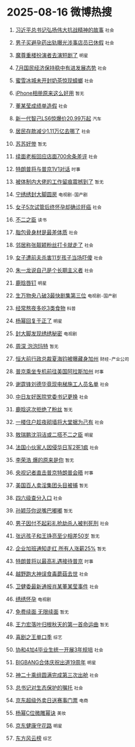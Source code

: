# 2025-08-16 微博热搜 
1. [习近平总书记弘扬伟大抗战精神的故事](https://m.weibo.cn/search?containerid=100103type%3D1%26t%3D10%26q%3D%23%E4%B9%A0%E8%BF%91%E5%B9%B3%E6%80%BB%E4%B9%A6%E8%AE%B0%E5%BC%98%E6%89%AC%E4%BC%9F%E5%A4%A7%E6%8A%97%E6%88%98%E7%B2%BE%E7%A5%9E%E7%9A%84%E6%95%85%E4%BA%8B%23&stream_entry_id=51&isnewpage=1&extparam=seat%3D1%26pos%3D0%26filter_type%3Drealtimehot%26stream_entry_id%3D51%26c_type%3D51%26cate%3D10103%26q%3D%2523%25E4%25B9%25A0%25E8%25BF%2591%25E5%25B9%25B3%25E6%2580%25BB%25E4%25B9%25A6%25E8%25AE%25B0%25E5%25BC%2598%25E6%2589%25AC%25E4%25BC%259F%25E5%25A4%25A7%25E6%258A%2597%25E6%2588%2598%25E7%25B2%25BE%25E7%25A5%259E%25E7%259A%2584%25E6%2595%2585%25E4%25BA%258B%2523%26dgr%3D0%26display_time%3D1755274828%26pre_seqid%3D1755274828471052522915) `社会` 

2. [男子买避孕药出轨曝光涉事店员已休假](https://m.weibo.cn/search?containerid=100103type%3D1%26t%3D10%26q%3D%23%E7%94%B7%E5%AD%90%E4%B9%B0%E9%81%BF%E5%AD%95%E8%8D%AF%E5%87%BA%E8%BD%A8%E6%9B%9D%E5%85%89%E6%B6%89%E4%BA%8B%E5%BA%97%E5%91%98%E5%B7%B2%E4%BC%91%E5%81%87%23&stream_entry_id=31&isnewpage=1&extparam=seat%3D1%26lcate%3D5001%26filter_type%3Drealtimehot%26band_rank%3D1%26cate%3D5001%26c_type%3D31%26flag%3D1%26stream_entry_id%3D31%26realpos%3D1%26pos%3D0%26q%3D%2523%25E7%2594%25B7%25E5%25AD%2590%25E4%25B9%25B0%25E9%2581%25BF%25E5%25AD%2595%25E8%258D%25AF%25E5%2587%25BA%25E8%25BD%25A8%25E6%259B%259D%25E5%2585%2589%25E6%25B6%2589%25E4%25BA%258B%25E5%25BA%2597%25E5%2591%2598%25E5%25B7%25B2%25E4%25BC%2591%25E5%2581%2587%2523%26dgr%3D0%26display_time%3D1755274828%26pre_seqid%3D1755274828471052522915) `社会` 

3. [魔尊重楼扮演者去演短剧了](https://m.weibo.cn/search?containerid=100103type%3D1%26t%3D10%26q%3D%23%E9%AD%94%E5%B0%8A%E9%87%8D%E6%A5%BC%E6%89%AE%E6%BC%94%E8%80%85%E5%8E%BB%E6%BC%94%E7%9F%AD%E5%89%A7%E4%BA%86%23&stream_entry_id=31&isnewpage=1&extparam=seat%3D1%26lcate%3D5001%26filter_type%3Drealtimehot%26band_rank%3D2%26cate%3D5001%26c_type%3D31%26flag%3D2%26stream_entry_id%3D31%26realpos%3D2%26pos%3D1%26q%3D%2523%25E9%25AD%2594%25E5%25B0%258A%25E9%2587%258D%25E6%25A5%25BC%25E6%2589%25AE%25E6%25BC%2594%25E8%2580%2585%25E5%258E%25BB%25E6%25BC%2594%25E7%259F%25AD%25E5%2589%25A7%25E4%25BA%2586%2523%26dgr%3D0%26display_time%3D1755274828%26pre_seqid%3D1755274828471052522915) `明星` 

4. [7月国民经济保持稳中有进发展态势](https://m.weibo.cn/search?containerid=100103type%3D1%26t%3D10%26q%3D%237%E6%9C%88%E5%9B%BD%E6%B0%91%E7%BB%8F%E6%B5%8E%E4%BF%9D%E6%8C%81%E7%A8%B3%E4%B8%AD%E6%9C%89%E8%BF%9B%E5%8F%91%E5%B1%95%E6%80%81%E5%8A%BF%23&stream_entry_id=31&isnewpage=1&extparam=seat%3D1%26lcate%3D5001%26filter_type%3Drealtimehot%26band_rank%3D3%26cate%3D5001%26c_type%3D31%26flag%3D0%26stream_entry_id%3D31%26realpos%3D3%26pos%3D2%26q%3D%25237%25E6%259C%2588%25E5%259B%25BD%25E6%25B0%2591%25E7%25BB%258F%25E6%25B5%258E%25E4%25BF%259D%25E6%258C%2581%25E7%25A8%25B3%25E4%25B8%25AD%25E6%259C%2589%25E8%25BF%259B%25E5%258F%2591%25E5%25B1%2595%25E6%2580%2581%25E5%258A%25BF%2523%26dgr%3D0%26display_time%3D1755274828%26pre_seqid%3D1755274828471052522915) `社会` 

5. [蜜雪冰城未开封奶茶惊现蟑螂](https://m.weibo.cn/search?containerid=100103type%3D1%26t%3D10%26q%3D%23%E8%9C%9C%E9%9B%AA%E5%86%B0%E5%9F%8E%E6%9C%AA%E5%BC%80%E5%B0%81%E5%A5%B6%E8%8C%B6%E6%83%8A%E7%8E%B0%E8%9F%91%E8%9E%82%23&stream_entry_id=31&isnewpage=1&extparam=seat%3D1%26lcate%3D5001%26filter_type%3Drealtimehot%26band_rank%3D4%26cate%3D5001%26c_type%3D31%26flag%3D1%26stream_entry_id%3D31%26realpos%3D4%26pos%3D3%26q%3D%2523%25E8%259C%259C%25E9%259B%25AA%25E5%2586%25B0%25E5%259F%258E%25E6%259C%25AA%25E5%25BC%2580%25E5%25B0%2581%25E5%25A5%25B6%25E8%258C%25B6%25E6%2583%258A%25E7%258E%25B0%25E8%259F%2591%25E8%259E%2582%2523%26dgr%3D0%26display_time%3D1755274828%26pre_seqid%3D1755274828471052522915) `社会` 

6. [iPhone相册原来这么好用](https://m.weibo.cn/search?containerid=100103type%3D1%26t%3D10%26q%3DiPhone%E7%9B%B8%E5%86%8C%E5%8E%9F%E6%9D%A5%E8%BF%99%E4%B9%88%E5%A5%BD%E7%94%A8&stream_entry_id=31&isnewpage=1&extparam=seat%3D1%26lcate%3D5001%26filter_type%3Drealtimehot%26band_rank%3D5%26cate%3D5001%26c_type%3D31%26flag%3D16%26stream_entry_id%3D31%26realpos%3D5%26pos%3D4%26q%3DiPhone%25E7%259B%25B8%25E5%2586%258C%25E5%258E%259F%25E6%259D%25A5%25E8%25BF%2599%25E4%25B9%2588%25E5%25A5%25BD%25E7%2594%25A8%26dgr%3D0%26display_time%3D1755274828%26pre_seqid%3D1755274828471052522915) `暂无` 

7. [董某莹成绩单造假](https://m.weibo.cn/search?containerid=100103type%3D1%26t%3D10%26q%3D%23%E8%91%A3%E6%9F%90%E8%8E%B9%E6%88%90%E7%BB%A9%E5%8D%95%E9%80%A0%E5%81%87%23&stream_entry_id=31&isnewpage=1&extparam=seat%3D1%26lcate%3D5001%26filter_type%3Drealtimehot%26band_rank%3D6%26cate%3D5001%26c_type%3D31%26flag%3D16%26stream_entry_id%3D31%26realpos%3D6%26pos%3D5%26q%3D%2523%25E8%2591%25A3%25E6%259F%2590%25E8%258E%25B9%25E6%2588%2590%25E7%25BB%25A9%25E5%258D%2595%25E9%2580%25A0%25E5%2581%2587%2523%26dgr%3D0%26display_time%3D1755274828%26pre_seqid%3D1755274828471052522915) `社会` 

8. [新一代智己LS6惊爆价20.99万起](https://m.weibo.cn/search?containerid=100103type%3D1%26t%3D296%26q%3D%23%E6%B2%B7%E9%92%B8%E9%85%AF%E6%B1%B2%23&hide_search_bar=1&replace_title=+) `汽车` 

9. [居民存款减少1.11万亿去哪了](https://m.weibo.cn/search?containerid=100103type%3D1%26t%3D10%26q%3D%23%E5%B1%85%E6%B0%91%E5%AD%98%E6%AC%BE%E5%87%8F%E5%B0%911.11%E4%B8%87%E4%BA%BF%E5%8E%BB%E5%93%AA%E4%BA%86%23&stream_entry_id=31&isnewpage=1&extparam=seat%3D1%26lcate%3D5001%26filter_type%3Drealtimehot%26band_rank%3D7%26cate%3D5001%26c_type%3D31%26flag%3D1%26stream_entry_id%3D31%26realpos%3D7%26pos%3D7%26q%3D%2523%25E5%25B1%2585%25E6%25B0%2591%25E5%25AD%2598%25E6%25AC%25BE%25E5%2587%258F%25E5%25B0%25911.11%25E4%25B8%2587%25E4%25BA%25BF%25E5%258E%25BB%25E5%2593%25AA%25E4%25BA%2586%2523%26dgr%3D0%26display_time%3D1755274828%26pre_seqid%3D1755274828471052522915) `社会` 

10. [苏苏好惨](https://m.weibo.cn/search?containerid=100103type%3D1%26t%3D10%26q%3D%E8%8B%8F%E8%8B%8F%E5%A5%BD%E6%83%A8&stream_entry_id=31&isnewpage=1&extparam=seat%3D1%26lcate%3D5001%26filter_type%3Drealtimehot%26band_rank%3D8%26cate%3D5001%26c_type%3D31%26flag%3D2%26stream_entry_id%3D31%26realpos%3D8%26pos%3D8%26q%3D%25E8%258B%258F%25E8%258B%258F%25E5%25A5%25BD%25E6%2583%25A8%26dgr%3D0%26display_time%3D1755274828%26pre_seqid%3D1755274828471052522915) `暂无` 

11. [续面老板回应店面700余条差评](https://m.weibo.cn/search?containerid=100103type%3D1%26t%3D10%26q%3D%23%E7%BB%AD%E9%9D%A2%E8%80%81%E6%9D%BF%E5%9B%9E%E5%BA%94%E5%BA%97%E9%9D%A2700%E4%BD%99%E6%9D%A1%E5%B7%AE%E8%AF%84%23&stream_entry_id=31&isnewpage=1&extparam=seat%3D1%26lcate%3D5001%26filter_type%3Drealtimehot%26band_rank%3D9%26cate%3D5001%26c_type%3D31%26flag%3D0%26stream_entry_id%3D31%26realpos%3D9%26pos%3D9%26q%3D%2523%25E7%25BB%25AD%25E9%259D%25A2%25E8%2580%2581%25E6%259D%25BF%25E5%259B%259E%25E5%25BA%2594%25E5%25BA%2597%25E9%259D%25A2700%25E4%25BD%2599%25E6%259D%25A1%25E5%25B7%25AE%25E8%25AF%2584%2523%26dgr%3D0%26display_time%3D1755274828%26pre_seqid%3D1755274828471052522915) `社会` 

12. [特朗普将与普京1V1对话](https://m.weibo.cn/search?containerid=100103type%3D1%26t%3D10%26q%3D%23%E7%89%B9%E6%9C%97%E6%99%AE%E5%B0%86%E4%B8%8E%E6%99%AE%E4%BA%AC1V1%E5%AF%B9%E8%AF%9D%23&stream_entry_id=31&isnewpage=1&extparam=seat%3D1%26lcate%3D5001%26filter_type%3Drealtimehot%26band_rank%3D10%26cate%3D5001%26c_type%3D31%26flag%3D1%26stream_entry_id%3D31%26realpos%3D10%26pos%3D10%26q%3D%2523%25E7%2589%25B9%25E6%259C%2597%25E6%2599%25AE%25E5%25B0%2586%25E4%25B8%258E%25E6%2599%25AE%25E4%25BA%25AC1V1%25E5%25AF%25B9%25E8%25AF%259D%2523%26dgr%3D0%26display_time%3D1755274828%26pre_seqid%3D1755274828471052522915) `时事` 

13. [被体制内大佬的工作留痕震撼到了](https://m.weibo.cn/search?containerid=100103type%3D1%26t%3D10%26q%3D%E8%A2%AB%E4%BD%93%E5%88%B6%E5%86%85%E5%A4%A7%E4%BD%AC%E7%9A%84%E5%B7%A5%E4%BD%9C%E7%95%99%E7%97%95%E9%9C%87%E6%92%BC%E5%88%B0%E4%BA%86&stream_entry_id=31&isnewpage=1&extparam=seat%3D1%26lcate%3D5001%26filter_type%3Drealtimehot%26band_rank%3D11%26cate%3D5001%26c_type%3D31%26flag%3D1%26stream_entry_id%3D31%26realpos%3D11%26pos%3D11%26q%3D%25E8%25A2%25AB%25E4%25BD%2593%25E5%2588%25B6%25E5%2586%2585%25E5%25A4%25A7%25E4%25BD%25AC%25E7%259A%2584%25E5%25B7%25A5%25E4%25BD%259C%25E7%2595%2599%25E7%2597%2595%25E9%259C%2587%25E6%2592%25BC%25E5%2588%25B0%25E4%25BA%2586%26dgr%3D0%26display_time%3D1755274828%26pre_seqid%3D1755274828471052522915) `暂无` 

14. [宁绣绣封大脚圆房](https://m.weibo.cn/search?containerid=100103type%3D1%26t%3D10%26q%3D%23%E5%AE%81%E7%BB%A3%E7%BB%A3%E5%B0%81%E5%A4%A7%E8%84%9A%E5%9C%86%E6%88%BF%23&stream_entry_id=31&isnewpage=1&extparam=seat%3D1%26lcate%3D5001%26filter_type%3Drealtimehot%26band_rank%3D12%26cate%3D5001%26c_type%3D31%26flag%3D1%26stream_entry_id%3D31%26realpos%3D12%26pos%3D12%26q%3D%2523%25E5%25AE%2581%25E7%25BB%25A3%25E7%25BB%25A3%25E5%25B0%2581%25E5%25A4%25A7%25E8%2584%259A%25E5%259C%2586%25E6%2588%25BF%2523%26dgr%3D0%26display_time%3D1755274828%26pre_seqid%3D1755274828471052522915) `电视剧-国产剧` 

15. [女子5次试管后终怀孕却确诊肝癌](https://m.weibo.cn/search?containerid=100103type%3D1%26t%3D10%26q%3D%23%E5%A5%B3%E5%AD%905%E6%AC%A1%E8%AF%95%E7%AE%A1%E5%90%8E%E7%BB%88%E6%80%80%E5%AD%95%E5%8D%B4%E7%A1%AE%E8%AF%8A%E8%82%9D%E7%99%8C%23&stream_entry_id=31&isnewpage=1&extparam=seat%3D1%26lcate%3D5001%26filter_type%3Drealtimehot%26band_rank%3D13%26cate%3D5001%26c_type%3D31%26flag%3D1%26stream_entry_id%3D31%26realpos%3D13%26pos%3D13%26q%3D%2523%25E5%25A5%25B3%25E5%25AD%25905%25E6%25AC%25A1%25E8%25AF%2595%25E7%25AE%25A1%25E5%2590%258E%25E7%25BB%2588%25E6%2580%2580%25E5%25AD%2595%25E5%258D%25B4%25E7%25A1%25AE%25E8%25AF%258A%25E8%2582%259D%25E7%2599%258C%2523%26dgr%3D0%26display_time%3D1755274828%26pre_seqid%3D1755274828471052522915) `社会` 

16. [不二之臣](https://m.weibo.cn/search?containerid=100103type%3D1%26t%3D10%26q%3D%E4%B8%8D%E4%BA%8C%E4%B9%8B%E8%87%A3&stream_entry_id=31&isnewpage=1&extparam=seat%3D1%26lcate%3D5001%26filter_type%3Drealtimehot%26band_rank%3D14%26cate%3D5001%26c_type%3D31%26flag%3D0%26stream_entry_id%3D31%26realpos%3D14%26pos%3D14%26q%3D%25E4%25B8%258D%25E4%25BA%258C%25E4%25B9%258B%25E8%2587%25A3%26dgr%3D0%26display_time%3D1755274828%26pre_seqid%3D1755274828471052522915) `读书` 

17. [脂包骨身材是最差体质](https://m.weibo.cn/search?containerid=100103type%3D1%26t%3D10%26q%3D%23%E8%84%82%E5%8C%85%E9%AA%A8%E8%BA%AB%E6%9D%90%E6%98%AF%E6%9C%80%E5%B7%AE%E4%BD%93%E8%B4%A8%23&stream_entry_id=31&isnewpage=1&extparam=seat%3D1%26lcate%3D5001%26filter_type%3Drealtimehot%26band_rank%3D15%26cate%3D5001%26c_type%3D31%26flag%3D0%26stream_entry_id%3D31%26realpos%3D15%26pos%3D15%26q%3D%2523%25E8%2584%2582%25E5%258C%2585%25E9%25AA%25A8%25E8%25BA%25AB%25E6%259D%2590%25E6%2598%25AF%25E6%259C%2580%25E5%25B7%25AE%25E4%25BD%2593%25E8%25B4%25A8%2523%26dgr%3D0%26display_time%3D1755274828%26pre_seqid%3D1755274828471052522915) `社会` 

18. [邻居称张靓颖粉丝打卡就走了](https://m.weibo.cn/search?containerid=100103type%3D1%26t%3D10%26q%3D%23%E9%82%BB%E5%B1%85%E7%A7%B0%E5%BC%A0%E9%9D%93%E9%A2%96%E7%B2%89%E4%B8%9D%E6%89%93%E5%8D%A1%E5%B0%B1%E8%B5%B0%E4%BA%86%23&stream_entry_id=31&isnewpage=1&extparam=seat%3D1%26lcate%3D5001%26filter_type%3Drealtimehot%26band_rank%3D16%26cate%3D5001%26c_type%3D31%26flag%3D0%26stream_entry_id%3D31%26realpos%3D16%26pos%3D16%26q%3D%2523%25E9%2582%25BB%25E5%25B1%2585%25E7%25A7%25B0%25E5%25BC%25A0%25E9%259D%2593%25E9%25A2%2596%25E7%25B2%2589%25E4%25B8%259D%25E6%2589%2593%25E5%258D%25A1%25E5%25B0%25B1%25E8%25B5%25B0%25E4%25BA%2586%2523%26dgr%3D0%26display_time%3D1755274828%26pre_seqid%3D1755274828471052522915) `社会` 

19. [女子遭前夫杀害11岁孩子当场吓傻](https://m.weibo.cn/search?containerid=100103type%3D1%26t%3D10%26q%3D%23%E5%A5%B3%E5%AD%90%E9%81%AD%E5%89%8D%E5%A4%AB%E6%9D%80%E5%AE%B311%E5%B2%81%E5%AD%A9%E5%AD%90%E5%BD%93%E5%9C%BA%E5%90%93%E5%82%BB%23&stream_entry_id=31&isnewpage=1&extparam=seat%3D1%26lcate%3D5001%26filter_type%3Drealtimehot%26band_rank%3D17%26cate%3D5001%26c_type%3D31%26flag%3D0%26stream_entry_id%3D31%26realpos%3D17%26pos%3D17%26q%3D%2523%25E5%25A5%25B3%25E5%25AD%2590%25E9%2581%25AD%25E5%2589%258D%25E5%25A4%25AB%25E6%259D%2580%25E5%25AE%25B311%25E5%25B2%2581%25E5%25AD%25A9%25E5%25AD%2590%25E5%25BD%2593%25E5%259C%25BA%25E5%2590%2593%25E5%2582%25BB%2523%26dgr%3D0%26display_time%3D1755274828%26pre_seqid%3D1755274828471052522915) `社会` 

20. [朱一龙说自己是个长期主义者](https://m.weibo.cn/search?containerid=100103type%3D1%26t%3D10%26q%3D%23%E6%9C%B1%E4%B8%80%E9%BE%99%E8%AF%B4%E8%87%AA%E5%B7%B1%E6%98%AF%E4%B8%AA%E9%95%BF%E6%9C%9F%E4%B8%BB%E4%B9%89%E8%80%85%23&stream_entry_id=31&isnewpage=1&extparam=seat%3D1%26lcate%3D5001%26filter_type%3Drealtimehot%26band_rank%3D18%26cate%3D5001%26c_type%3D31%26flag%3D0%26stream_entry_id%3D31%26realpos%3D18%26pos%3D18%26q%3D%2523%25E6%259C%25B1%25E4%25B8%2580%25E9%25BE%2599%25E8%25AF%25B4%25E8%2587%25AA%25E5%25B7%25B1%25E6%2598%25AF%25E4%25B8%25AA%25E9%2595%25BF%25E6%259C%259F%25E4%25B8%25BB%25E4%25B9%2589%25E8%2580%2585%2523%26dgr%3D0%26display_time%3D1755274828%26pre_seqid%3D1755274828471052522915) `社会` 

21. [鹿晗唇钉](https://m.weibo.cn/search?containerid=100103type%3D1%26t%3D10%26q%3D%E9%B9%BF%E6%99%97%E5%94%87%E9%92%89&stream_entry_id=31&isnewpage=1&extparam=seat%3D1%26lcate%3D5001%26filter_type%3Drealtimehot%26band_rank%3D19%26cate%3D5001%26c_type%3D31%26flag%3D0%26stream_entry_id%3D31%26realpos%3D19%26pos%3D19%26q%3D%25E9%25B9%25BF%25E6%2599%2597%25E5%2594%2587%25E9%2592%2589%26dgr%3D0%26display_time%3D1755274828%26pre_seqid%3D1755274828471052522915) `明星` 

22. [生万物央八破3最快剧集第三位](https://m.weibo.cn/search?containerid=100103type%3D1%26t%3D10%26q%3D%23%E7%94%9F%E4%B8%87%E7%89%A9%E5%A4%AE%E5%85%AB%E7%A0%B43%E6%9C%80%E5%BF%AB%E5%89%A7%E9%9B%86%E7%AC%AC%E4%B8%89%E4%BD%8D%23&stream_entry_id=31&isnewpage=1&extparam=seat%3D1%26lcate%3D5001%26filter_type%3Drealtimehot%26band_rank%3D20%26cate%3D5001%26c_type%3D31%26flag%3D1%26stream_entry_id%3D31%26realpos%3D20%26pos%3D20%26q%3D%2523%25E7%2594%259F%25E4%25B8%2587%25E7%2589%25A9%25E5%25A4%25AE%25E5%2585%25AB%25E7%25A0%25B43%25E6%259C%2580%25E5%25BF%25AB%25E5%2589%25A7%25E9%259B%2586%25E7%25AC%25AC%25E4%25B8%2589%25E4%25BD%258D%2523%26dgr%3D0%26display_time%3D1755274828%26pre_seqid%3D1755274828471052522915) `电视剧-国产剧` 

23. [经常熬夜多吃3类食物](https://m.weibo.cn/search?containerid=100103type%3D1%26t%3D10%26q%3D%23%E7%BB%8F%E5%B8%B8%E7%86%AC%E5%A4%9C%E5%A4%9A%E5%90%833%E7%B1%BB%E9%A3%9F%E7%89%A9%23&stream_entry_id=31&isnewpage=1&extparam=seat%3D1%26lcate%3D5001%26filter_type%3Drealtimehot%26band_rank%3D21%26cate%3D5001%26c_type%3D31%26flag%3D0%26stream_entry_id%3D31%26realpos%3D21%26pos%3D21%26q%3D%2523%25E7%25BB%258F%25E5%25B8%25B8%25E7%2586%25AC%25E5%25A4%259C%25E5%25A4%259A%25E5%2590%25833%25E7%25B1%25BB%25E9%25A3%259F%25E7%2589%25A9%2523%26dgr%3D0%26display_time%3D1755274828%26pre_seqid%3D1755274828471052522915) `科普` 

24. [杨幂回复于正了](https://m.weibo.cn/search?containerid=100103type%3D1%26t%3D10%26q%3D%23%E6%9D%A8%E5%B9%82%E5%9B%9E%E5%A4%8D%E4%BA%8E%E6%AD%A3%E4%BA%86%23&stream_entry_id=31&isnewpage=1&extparam=seat%3D1%26lcate%3D5001%26filter_type%3Drealtimehot%26band_rank%3D22%26cate%3D5001%26c_type%3D31%26flag%3D0%26stream_entry_id%3D31%26realpos%3D22%26pos%3D22%26q%3D%2523%25E6%259D%25A8%25E5%25B9%2582%25E5%259B%259E%25E5%25A4%258D%25E4%25BA%258E%25E6%25AD%25A3%25E4%25BA%2586%2523%26dgr%3D0%26display_time%3D1755274828%26pre_seqid%3D1755274828471052522915) `明星` 

25. [封大脚发现绣绣秘密](https://m.weibo.cn/search?containerid=100103type%3D1%26t%3D10%26q%3D%23%E5%B0%81%E5%A4%A7%E8%84%9A%E5%8F%91%E7%8E%B0%E7%BB%A3%E7%BB%A3%E7%A7%98%E5%AF%86%23&stream_entry_id=31&isnewpage=1&extparam=seat%3D1%26lcate%3D5001%26filter_type%3Drealtimehot%26band_rank%3D23%26cate%3D5001%26c_type%3D31%26flag%3D1%26stream_entry_id%3D31%26realpos%3D23%26pos%3D23%26q%3D%2523%25E5%25B0%2581%25E5%25A4%25A7%25E8%2584%259A%25E5%258F%2591%25E7%258E%25B0%25E7%25BB%25A3%25E7%25BB%25A3%25E7%25A7%2598%25E5%25AF%2586%2523%26dgr%3D0%26display_time%3D1755274828%26pre_seqid%3D1755274828471052522915) `电视剧` 

26. [周深 泡泡玛特](https://m.weibo.cn/search?containerid=100103type%3D1%26t%3D10%26q%3D%E5%91%A8%E6%B7%B1+%E6%B3%A1%E6%B3%A1%E7%8E%9B%E7%89%B9&stream_entry_id=31&isnewpage=1&extparam=seat%3D1%26lcate%3D5001%26filter_type%3Drealtimehot%26band_rank%3D24%26cate%3D5001%26c_type%3D31%26flag%3D0%26stream_entry_id%3D31%26realpos%3D24%26pos%3D24%26q%3D%25E5%2591%25A8%25E6%25B7%25B1%2520%25E6%25B3%25A1%25E6%25B3%25A1%25E7%258E%259B%25E7%2589%25B9%26dgr%3D0%26display_time%3D1755274828%26pre_seqid%3D1755274828471052522915) `暂无` 

27. [恒大前行政总裁夏海钧被曝藏身加州](https://m.weibo.cn/search?containerid=100103type%3D1%26t%3D10%26q%3D%23%E6%81%92%E5%A4%A7%E5%89%8D%E8%A1%8C%E6%94%BF%E6%80%BB%E8%A3%81%E5%A4%8F%E6%B5%B7%E9%92%A7%E8%A2%AB%E6%9B%9D%E8%97%8F%E8%BA%AB%E5%8A%A0%E5%B7%9E%23&stream_entry_id=31&isnewpage=1&extparam=seat%3D1%26lcate%3D5001%26filter_type%3Drealtimehot%26band_rank%3D25%26cate%3D5001%26c_type%3D31%26flag%3D0%26stream_entry_id%3D31%26realpos%3D25%26pos%3D25%26q%3D%2523%25E6%2581%2592%25E5%25A4%25A7%25E5%2589%258D%25E8%25A1%258C%25E6%2594%25BF%25E6%2580%25BB%25E8%25A3%2581%25E5%25A4%258F%25E6%25B5%25B7%25E9%2592%25A7%25E8%25A2%25AB%25E6%259B%259D%25E8%2597%258F%25E8%25BA%25AB%25E5%258A%25A0%25E5%25B7%259E%2523%26dgr%3D0%26display_time%3D1755274828%26pre_seqid%3D1755274828471052522915) `财经-产业公司` 

28. [普京乘坐专机前往美国阿拉斯加州](https://m.weibo.cn/search?containerid=100103type%3D1%26t%3D10%26q%3D%23%E6%99%AE%E4%BA%AC%E4%B9%98%E5%9D%90%E4%B8%93%E6%9C%BA%E5%89%8D%E5%BE%80%E7%BE%8E%E5%9B%BD%E9%98%BF%E6%8B%89%E6%96%AF%E5%8A%A0%E5%B7%9E%23&stream_entry_id=31&isnewpage=1&extparam=seat%3D1%26lcate%3D5001%26filter_type%3Drealtimehot%26band_rank%3D26%26cate%3D5001%26c_type%3D31%26flag%3D1%26stream_entry_id%3D31%26realpos%3D26%26pos%3D26%26q%3D%2523%25E6%2599%25AE%25E4%25BA%25AC%25E4%25B9%2598%25E5%259D%2590%25E4%25B8%2593%25E6%259C%25BA%25E5%2589%258D%25E5%25BE%2580%25E7%25BE%258E%25E5%259B%25BD%25E9%2598%25BF%25E6%258B%2589%25E6%2596%25AF%25E5%258A%25A0%25E5%25B7%259E%2523%26dgr%3D0%26display_time%3D1755274828%26pre_seqid%3D1755274828471052522915) `时事` 

29. [谢霆锋刘德华竟现电梯施工人员名单](https://m.weibo.cn/search?containerid=100103type%3D1%26t%3D10%26q%3D%23%E8%B0%A2%E9%9C%86%E9%94%8B%E5%88%98%E5%BE%B7%E5%8D%8E%E7%AB%9F%E7%8E%B0%E7%94%B5%E6%A2%AF%E6%96%BD%E5%B7%A5%E4%BA%BA%E5%91%98%E5%90%8D%E5%8D%95%23&stream_entry_id=31&isnewpage=1&extparam=seat%3D1%26lcate%3D5001%26filter_type%3Drealtimehot%26band_rank%3D27%26cate%3D5001%26c_type%3D31%26flag%3D1%26stream_entry_id%3D31%26realpos%3D27%26pos%3D27%26q%3D%2523%25E8%25B0%25A2%25E9%259C%2586%25E9%2594%258B%25E5%2588%2598%25E5%25BE%25B7%25E5%258D%258E%25E7%25AB%259F%25E7%258E%25B0%25E7%2594%25B5%25E6%25A2%25AF%25E6%2596%25BD%25E5%25B7%25A5%25E4%25BA%25BA%25E5%2591%2598%25E5%2590%258D%25E5%258D%2595%2523%26dgr%3D0%26display_time%3D1755274828%26pre_seqid%3D1755274828471052522915) `社会` 

30. [中日友好医院党委书记更换](https://m.weibo.cn/search?containerid=100103type%3D1%26t%3D10%26q%3D%23%E4%B8%AD%E6%97%A5%E5%8F%8B%E5%A5%BD%E5%8C%BB%E9%99%A2%E5%85%9A%E5%A7%94%E4%B9%A6%E8%AE%B0%E6%9B%B4%E6%8D%A2%23&stream_entry_id=31&isnewpage=1&extparam=seat%3D1%26lcate%3D5001%26filter_type%3Drealtimehot%26band_rank%3D28%26cate%3D5001%26c_type%3D31%26flag%3D0%26stream_entry_id%3D31%26realpos%3D28%26pos%3D28%26q%3D%2523%25E4%25B8%25AD%25E6%2597%25A5%25E5%258F%258B%25E5%25A5%25BD%25E5%258C%25BB%25E9%2599%25A2%25E5%2585%259A%25E5%25A7%2594%25E4%25B9%25A6%25E8%25AE%25B0%25E6%259B%25B4%25E6%258D%25A2%2523%26dgr%3D0%26display_time%3D1755274828%26pre_seqid%3D1755274828471052522915) `社会` 

31. [鹿晗这次拒绝了粉丝](https://m.weibo.cn/search?containerid=100103type%3D1%26t%3D10%26q%3D%E9%B9%BF%E6%99%97%E8%BF%99%E6%AC%A1%E6%8B%92%E7%BB%9D%E4%BA%86%E7%B2%89%E4%B8%9D&stream_entry_id=31&isnewpage=1&extparam=seat%3D1%26lcate%3D5001%26filter_type%3Drealtimehot%26band_rank%3D29%26cate%3D5001%26c_type%3D31%26flag%3D1%26stream_entry_id%3D31%26realpos%3D29%26pos%3D29%26q%3D%25E9%25B9%25BF%25E6%2599%2597%25E8%25BF%2599%25E6%25AC%25A1%25E6%258B%2592%25E7%25BB%259D%25E4%25BA%2586%25E7%25B2%2589%25E4%25B8%259D%26dgr%3D0%26display_time%3D1755274828%26pre_seqid%3D1755274828471052522915) `暂无` 

32. [一楼住户趁夜砌墙将大堂据为己有](https://m.weibo.cn/search?containerid=100103type%3D1%26t%3D10%26q%3D%23%E4%B8%80%E6%A5%BC%E4%BD%8F%E6%88%B7%E8%B6%81%E5%A4%9C%E7%A0%8C%E5%A2%99%E5%B0%86%E5%A4%A7%E5%A0%82%E6%8D%AE%E4%B8%BA%E5%B7%B1%E6%9C%89%23&stream_entry_id=31&isnewpage=1&extparam=seat%3D1%26lcate%3D5001%26filter_type%3Drealtimehot%26band_rank%3D30%26cate%3D5001%26c_type%3D31%26flag%3D1%26stream_entry_id%3D31%26realpos%3D30%26pos%3D30%26q%3D%2523%25E4%25B8%2580%25E6%25A5%25BC%25E4%25BD%258F%25E6%2588%25B7%25E8%25B6%2581%25E5%25A4%259C%25E7%25A0%258C%25E5%25A2%2599%25E5%25B0%2586%25E5%25A4%25A7%25E5%25A0%2582%25E6%258D%25AE%25E4%25B8%25BA%25E5%25B7%25B1%25E6%259C%2589%2523%26dgr%3D0%26display_time%3D1755274828%26pre_seqid%3D1755274828471052522915) `社会` 

33. [敖瑞鹏沈羽洁或二搭不二之臣](https://m.weibo.cn/search?containerid=100103type%3D1%26t%3D10%26q%3D%23%E6%95%96%E7%91%9E%E9%B9%8F%E6%B2%88%E7%BE%BD%E6%B4%81%E6%88%96%E4%BA%8C%E6%90%AD%E4%B8%8D%E4%BA%8C%E4%B9%8B%E8%87%A3%23&stream_entry_id=31&isnewpage=1&extparam=seat%3D1%26lcate%3D5001%26filter_type%3Drealtimehot%26band_rank%3D31%26cate%3D5001%26c_type%3D31%26flag%3D0%26stream_entry_id%3D31%26realpos%3D31%26pos%3D31%26q%3D%2523%25E6%2595%2596%25E7%2591%259E%25E9%25B9%258F%25E6%25B2%2588%25E7%25BE%25BD%25E6%25B4%2581%25E6%2588%2596%25E4%25BA%258C%25E6%2590%25AD%25E4%25B8%258D%25E4%25BA%258C%25E4%25B9%258B%25E8%2587%25A3%2523%26dgr%3D0%26display_time%3D1755274828%26pre_seqid%3D1755274828471052522915) `明星` 

34. [法国小伙家人因侵华日军2死1疯](https://m.weibo.cn/search?containerid=100103type%3D1%26t%3D10%26q%3D%23%E6%B3%95%E5%9B%BD%E5%B0%8F%E4%BC%99%E5%AE%B6%E4%BA%BA%E5%9B%A0%E4%BE%B5%E5%8D%8E%E6%97%A5%E5%86%9B2%E6%AD%BB1%E7%96%AF%23&stream_entry_id=31&isnewpage=1&extparam=seat%3D1%26lcate%3D5001%26filter_type%3Drealtimehot%26band_rank%3D32%26cate%3D5001%26c_type%3D31%26flag%3D0%26stream_entry_id%3D31%26realpos%3D32%26pos%3D32%26q%3D%2523%25E6%25B3%2595%25E5%259B%25BD%25E5%25B0%258F%25E4%25BC%2599%25E5%25AE%25B6%25E4%25BA%25BA%25E5%259B%25A0%25E4%25BE%25B5%25E5%258D%258E%25E6%2597%25A5%25E5%2586%259B2%25E6%25AD%25BB1%25E7%2596%25AF%2523%26dgr%3D0%26display_time%3D1755274828%26pre_seqid%3D1755274828471052522915) `社会` 

35. [李荣浩 爆的原来是你](https://m.weibo.cn/search?containerid=100103type%3D1%26t%3D10%26q%3D%E6%9D%8E%E8%8D%A3%E6%B5%A9+%E7%88%86%E7%9A%84%E5%8E%9F%E6%9D%A5%E6%98%AF%E4%BD%A0&stream_entry_id=31&isnewpage=1&extparam=seat%3D1%26lcate%3D5001%26filter_type%3Drealtimehot%26band_rank%3D33%26cate%3D5001%26c_type%3D31%26flag%3D1%26stream_entry_id%3D31%26realpos%3D33%26pos%3D33%26q%3D%25E6%259D%258E%25E8%258D%25A3%25E6%25B5%25A9%2520%25E7%2588%2586%25E7%259A%2584%25E5%258E%259F%25E6%259D%25A5%25E6%2598%25AF%25E4%25BD%25A0%26dgr%3D0%26display_time%3D1755274828%26pre_seqid%3D1755274828471052522915) `暂无` 

36. [央视记者直击普京特朗普会晤](https://m.weibo.cn/search?containerid=100103type%3D1%26t%3D10%26q%3D%23%E5%A4%AE%E8%A7%86%E8%AE%B0%E8%80%85%E7%9B%B4%E5%87%BB%E6%99%AE%E4%BA%AC%E7%89%B9%E6%9C%97%E6%99%AE%E4%BC%9A%E6%99%A4%23&stream_entry_id=31&isnewpage=1&extparam=seat%3D1%26lcate%3D5001%26filter_type%3Drealtimehot%26band_rank%3D34%26cate%3D5001%26c_type%3D31%26flag%3D0%26stream_entry_id%3D31%26realpos%3D34%26pos%3D34%26q%3D%2523%25E5%25A4%25AE%25E8%25A7%2586%25E8%25AE%25B0%25E8%2580%2585%25E7%259B%25B4%25E5%2587%25BB%25E6%2599%25AE%25E4%25BA%25AC%25E7%2589%25B9%25E6%259C%2597%25E6%2599%25AE%25E4%25BC%259A%25E6%2599%25A4%2523%26dgr%3D0%26display_time%3D1755274828%26pre_seqid%3D1755274828471052522915) `时事` 

37. [美国百人卖淫集团头目被捕](https://m.weibo.cn/search?containerid=100103type%3D1%26t%3D10%26q%3D%E7%BE%8E%E5%9B%BD%E7%99%BE%E4%BA%BA%E5%8D%96%E6%B7%AB%E9%9B%86%E5%9B%A2%E5%A4%B4%E7%9B%AE%E8%A2%AB%E6%8D%95&stream_entry_id=31&isnewpage=1&extparam=seat%3D1%26lcate%3D5001%26filter_type%3Drealtimehot%26band_rank%3D35%26cate%3D5001%26c_type%3D31%26flag%3D0%26stream_entry_id%3D31%26realpos%3D35%26pos%3D35%26q%3D%25E7%25BE%258E%25E5%259B%25BD%25E7%2599%25BE%25E4%25BA%25BA%25E5%258D%2596%25E6%25B7%25AB%25E9%259B%2586%25E5%259B%25A2%25E5%25A4%25B4%25E7%259B%25AE%25E8%25A2%25AB%25E6%258D%2595%26dgr%3D0%26display_time%3D1755274828%26pre_seqid%3D1755274828471052522915) `暂无` 

38. [四六级查分入口](https://m.weibo.cn/search?containerid=100103type%3D1%26t%3D10%26q%3D%23%E5%9B%9B%E5%85%AD%E7%BA%A7%E6%9F%A5%E5%88%86%E5%85%A5%E5%8F%A3%23&stream_entry_id=31&isnewpage=1&extparam=seat%3D1%26lcate%3D5001%26filter_type%3Drealtimehot%26band_rank%3D36%26cate%3D5001%26c_type%3D31%26flag%3D1%26stream_entry_id%3D31%26realpos%3D36%26pos%3D36%26q%3D%2523%25E5%259B%259B%25E5%2585%25AD%25E7%25BA%25A7%25E6%259F%25A5%25E5%2588%2586%25E5%2585%25A5%25E5%258F%25A3%2523%26dgr%3D0%26display_time%3D1755274828%26pre_seqid%3D1755274828471052522915) `社会` 

39. [孙颖莎你说嘴巴嘟嘟](https://m.weibo.cn/search?containerid=100103type%3D1%26t%3D10%26q%3D%E5%AD%99%E9%A2%96%E8%8E%8E%E4%BD%A0%E8%AF%B4%E5%98%B4%E5%B7%B4%E5%98%9F%E5%98%9F&stream_entry_id=31&isnewpage=1&extparam=seat%3D1%26lcate%3D5001%26filter_type%3Drealtimehot%26band_rank%3D37%26cate%3D5001%26c_type%3D31%26flag%3D0%26stream_entry_id%3D31%26realpos%3D37%26pos%3D37%26q%3D%25E5%25AD%2599%25E9%25A2%2596%25E8%258E%258E%25E4%25BD%25A0%25E8%25AF%25B4%25E5%2598%25B4%25E5%25B7%25B4%25E5%2598%259F%25E5%2598%259F%26dgr%3D0%26display_time%3D1755274828%26pre_seqid%3D1755274828471052522915) `暂无` 

40. [男子因付不起彩礼抢劫杀人被判死刑](https://m.weibo.cn/search?containerid=100103type%3D1%26t%3D10%26q%3D%23%E7%94%B7%E5%AD%90%E5%9B%A0%E4%BB%98%E4%B8%8D%E8%B5%B7%E5%BD%A9%E7%A4%BC%E6%8A%A2%E5%8A%AB%E6%9D%80%E4%BA%BA%E8%A2%AB%E5%88%A4%E6%AD%BB%E5%88%91%23&stream_entry_id=31&isnewpage=1&extparam=seat%3D1%26lcate%3D5001%26filter_type%3Drealtimehot%26band_rank%3D38%26cate%3D5001%26c_type%3D31%26flag%3D1%26stream_entry_id%3D31%26realpos%3D38%26pos%3D38%26q%3D%2523%25E7%2594%25B7%25E5%25AD%2590%25E5%259B%25A0%25E4%25BB%2598%25E4%25B8%258D%25E8%25B5%25B7%25E5%25BD%25A9%25E7%25A4%25BC%25E6%258A%25A2%25E5%258A%25AB%25E6%259D%2580%25E4%25BA%25BA%25E8%25A2%25AB%25E5%2588%25A4%25E6%25AD%25BB%25E5%2588%2591%2523%26dgr%3D0%26display_time%3D1755274828%26pre_seqid%3D1755274828471052522915) `社会` 

41. [张远孩子和王铮亮至少相差50岁](https://m.weibo.cn/search?containerid=100103type%3D1%26t%3D10%26q%3D%E5%BC%A0%E8%BF%9C%E5%AD%A9%E5%AD%90%E5%92%8C%E7%8E%8B%E9%93%AE%E4%BA%AE%E8%87%B3%E5%B0%91%E7%9B%B8%E5%B7%AE50%E5%B2%81&stream_entry_id=31&isnewpage=1&extparam=seat%3D1%26lcate%3D5001%26filter_type%3Drealtimehot%26band_rank%3D39%26cate%3D5001%26c_type%3D31%26flag%3D0%26stream_entry_id%3D31%26realpos%3D39%26pos%3D39%26q%3D%25E5%25BC%25A0%25E8%25BF%259C%25E5%25AD%25A9%25E5%25AD%2590%25E5%2592%258C%25E7%258E%258B%25E9%2593%25AE%25E4%25BA%25AE%25E8%2587%25B3%25E5%25B0%2591%25E7%259B%25B8%25E5%25B7%25AE50%25E5%25B2%2581%26dgr%3D0%26display_time%3D1755274828%26pre_seqid%3D1755274828471052522915) `暂无` 

42. [企业加班通知走红 所有人涨薪25%](https://m.weibo.cn/search?containerid=100103type%3D1%26t%3D10%26q%3D%E4%BC%81%E4%B8%9A%E5%8A%A0%E7%8F%AD%E9%80%9A%E7%9F%A5%E8%B5%B0%E7%BA%A2+%E6%89%80%E6%9C%89%E4%BA%BA%E6%B6%A8%E8%96%AA25%25&stream_entry_id=31&isnewpage=1&extparam=seat%3D1%26lcate%3D5001%26filter_type%3Drealtimehot%26band_rank%3D40%26cate%3D5001%26c_type%3D31%26flag%3D1%26stream_entry_id%3D31%26realpos%3D40%26pos%3D40%26q%3D%25E4%25BC%2581%25E4%25B8%259A%25E5%258A%25A0%25E7%258F%25AD%25E9%2580%259A%25E7%259F%25A5%25E8%25B5%25B0%25E7%25BA%25A2%2520%25E6%2589%2580%25E6%259C%2589%25E4%25BA%25BA%25E6%25B6%25A8%25E8%2596%25AA25%2525%26dgr%3D0%26display_time%3D1755274828%26pre_seqid%3D1755274828471052522915) `暂无` 

43. [特朗普将以最高礼遇接待普京](https://m.weibo.cn/search?containerid=100103type%3D1%26t%3D10%26q%3D%23%E7%89%B9%E6%9C%97%E6%99%AE%E5%B0%86%E4%BB%A5%E6%9C%80%E9%AB%98%E7%A4%BC%E9%81%87%E6%8E%A5%E5%BE%85%E6%99%AE%E4%BA%AC%23&stream_entry_id=31&isnewpage=1&extparam=seat%3D1%26lcate%3D5001%26filter_type%3Drealtimehot%26band_rank%3D41%26cate%3D5001%26c_type%3D31%26flag%3D0%26stream_entry_id%3D31%26realpos%3D41%26pos%3D41%26q%3D%2523%25E7%2589%25B9%25E6%259C%2597%25E6%2599%25AE%25E5%25B0%2586%25E4%25BB%25A5%25E6%259C%2580%25E9%25AB%2598%25E7%25A4%25BC%25E9%2581%2587%25E6%258E%25A5%25E5%25BE%2585%25E6%2599%25AE%25E4%25BA%25AC%2523%26dgr%3D0%26display_time%3D1755274828%26pre_seqid%3D1755274828471052522915) `时事` 

44. [越野跑大神误食毒蘑菇去世](https://m.weibo.cn/search?containerid=100103type%3D1%26t%3D10%26q%3D%23%E8%B6%8A%E9%87%8E%E8%B7%91%E5%A4%A7%E7%A5%9E%E8%AF%AF%E9%A3%9F%E6%AF%92%E8%98%91%E8%8F%87%E5%8E%BB%E4%B8%96%23&stream_entry_id=31&isnewpage=1&extparam=seat%3D1%26lcate%3D5001%26filter_type%3Drealtimehot%26band_rank%3D42%26cate%3D5001%26c_type%3D31%26flag%3D1%26stream_entry_id%3D31%26realpos%3D42%26pos%3D42%26q%3D%2523%25E8%25B6%258A%25E9%2587%258E%25E8%25B7%2591%25E5%25A4%25A7%25E7%25A5%259E%25E8%25AF%25AF%25E9%25A3%259F%25E6%25AF%2592%25E8%2598%2591%25E8%258F%2587%25E5%258E%25BB%25E4%25B8%2596%2523%26dgr%3D0%26display_time%3D1755274828%26pre_seqid%3D1755274828471052522915) `社会` 

45. [卫健委最新通报肖某董某莹事件](https://m.weibo.cn/search?containerid=100103type%3D1%26t%3D10%26q%3D%23%E5%8D%AB%E5%81%A5%E5%A7%94%E6%9C%80%E6%96%B0%E9%80%9A%E6%8A%A5%E8%82%96%E6%9F%90%E8%91%A3%E6%9F%90%E8%8E%B9%E4%BA%8B%E4%BB%B6%23&stream_entry_id=31&isnewpage=1&extparam=seat%3D1%26lcate%3D5001%26filter_type%3Drealtimehot%26band_rank%3D43%26cate%3D5001%26c_type%3D31%26flag%3D0%26stream_entry_id%3D31%26realpos%3D43%26pos%3D43%26q%3D%2523%25E5%258D%25AB%25E5%2581%25A5%25E5%25A7%2594%25E6%259C%2580%25E6%2596%25B0%25E9%2580%259A%25E6%258A%25A5%25E8%2582%2596%25E6%259F%2590%25E8%2591%25A3%25E6%259F%2590%25E8%258E%25B9%25E4%25BA%258B%25E4%25BB%25B6%2523%26dgr%3D0%26display_time%3D1755274828%26pre_seqid%3D1755274828471052522915) `社会` 

46. [绣绣怀孕](https://m.weibo.cn/search?containerid=100103type%3D1%26t%3D10%26q%3D%23%E7%BB%A3%E7%BB%A3%E6%80%80%E5%AD%95%23&stream_entry_id=31&isnewpage=1&extparam=seat%3D1%26lcate%3D5001%26filter_type%3Drealtimehot%26band_rank%3D44%26cate%3D5001%26c_type%3D31%26flag%3D0%26stream_entry_id%3D31%26realpos%3D44%26pos%3D44%26q%3D%2523%25E7%25BB%25A3%25E7%25BB%25A3%25E6%2580%2580%25E5%25AD%2595%2523%26dgr%3D0%26display_time%3D1755274828%26pre_seqid%3D1755274828471052522915) `电视剧` 

47. [免费续面 无限续面](https://m.weibo.cn/search?containerid=100103type%3D1%26t%3D10%26q%3D%E5%85%8D%E8%B4%B9%E7%BB%AD%E9%9D%A2+%E6%97%A0%E9%99%90%E7%BB%AD%E9%9D%A2&stream_entry_id=31&isnewpage=1&extparam=seat%3D1%26lcate%3D5001%26filter_type%3Drealtimehot%26band_rank%3D45%26cate%3D5001%26c_type%3D31%26flag%3D0%26stream_entry_id%3D31%26realpos%3D45%26pos%3D45%26q%3D%25E5%2585%258D%25E8%25B4%25B9%25E7%25BB%25AD%25E9%259D%25A2%2520%25E6%2597%25A0%25E9%2599%2590%25E7%25BB%25AD%25E9%259D%25A2%26dgr%3D0%26display_time%3D1755274828%26pre_seqid%3D1755274828471052522915) `暂无` 

48. [王力宏落叶归根秋天的第一首命运曲](https://m.weibo.cn/search?containerid=100103type%3D1%26t%3D10%26q%3D%E7%8E%8B%E5%8A%9B%E5%AE%8F%E8%90%BD%E5%8F%B6%E5%BD%92%E6%A0%B9%E7%A7%8B%E5%A4%A9%E7%9A%84%E7%AC%AC%E4%B8%80%E9%A6%96%E5%91%BD%E8%BF%90%E6%9B%B2&stream_entry_id=31&isnewpage=1&extparam=seat%3D1%26lcate%3D5001%26filter_type%3Drealtimehot%26band_rank%3D46%26cate%3D5001%26c_type%3D31%26flag%3D1%26stream_entry_id%3D31%26realpos%3D46%26pos%3D46%26q%3D%25E7%258E%258B%25E5%258A%259B%25E5%25AE%258F%25E8%2590%25BD%25E5%258F%25B6%25E5%25BD%2592%25E6%25A0%25B9%25E7%25A7%258B%25E5%25A4%25A9%25E7%259A%2584%25E7%25AC%25AC%25E4%25B8%2580%25E9%25A6%2596%25E5%2591%25BD%25E8%25BF%2590%25E6%259B%25B2%26dgr%3D0%26display_time%3D1755274828%26pre_seqid%3D1755274828471052522915) `暂无` 

49. [喜剧之王单口季](https://m.weibo.cn/search?containerid=100103type%3D1%26t%3D10%26q%3D%E5%96%9C%E5%89%A7%E4%B9%8B%E7%8E%8B%E5%8D%95%E5%8F%A3%E5%AD%A3&stream_entry_id=31&isnewpage=1&extparam=seat%3D1%26lcate%3D5001%26filter_type%3Drealtimehot%26band_rank%3D47%26cate%3D5001%26c_type%3D31%26flag%3D1%26stream_entry_id%3D31%26realpos%3D47%26pos%3D47%26q%3D%25E5%2596%259C%25E5%2589%25A7%25E4%25B9%258B%25E7%258E%258B%25E5%258D%2595%25E5%258F%25A3%25E5%25AD%25A3%26dgr%3D0%26display_time%3D1755274828%26pre_seqid%3D1755274828471052522915) `综艺` 

50. [协和4加4毕业生统一开展3年规培](https://m.weibo.cn/search?containerid=100103type%3D1%26t%3D10%26q%3D%23%E5%8D%8F%E5%92%8C4%E5%8A%A04%E6%AF%95%E4%B8%9A%E7%94%9F%E7%BB%9F%E4%B8%80%E5%BC%80%E5%B1%953%E5%B9%B4%E8%A7%84%E5%9F%B9%23&stream_entry_id=31&isnewpage=1&extparam=seat%3D1%26lcate%3D5001%26filter_type%3Drealtimehot%26band_rank%3D48%26cate%3D5001%26c_type%3D31%26flag%3D0%26stream_entry_id%3D31%26realpos%3D48%26pos%3D48%26q%3D%2523%25E5%258D%258F%25E5%2592%258C4%25E5%258A%25A04%25E6%25AF%2595%25E4%25B8%259A%25E7%2594%259F%25E7%25BB%259F%25E4%25B8%2580%25E5%25BC%2580%25E5%25B1%25953%25E5%25B9%25B4%25E8%25A7%2584%25E5%259F%25B9%2523%26dgr%3D0%26display_time%3D1755274828%26pre_seqid%3D1755274828471052522915) `社会` 

51. [BIGBANG合体庆祝出道19周年](https://m.weibo.cn/search?containerid=100103type%3D1%26t%3D10%26q%3D%23BIGBANG%E5%90%88%E4%BD%93%E5%BA%86%E7%A5%9D%E5%87%BA%E9%81%9319%E5%91%A8%E5%B9%B4%23&stream_entry_id=31&isnewpage=1&extparam=seat%3D1%26lcate%3D5001%26filter_type%3Drealtimehot%26band_rank%3D49%26cate%3D5001%26c_type%3D31%26flag%3D0%26stream_entry_id%3D31%26realpos%3D49%26pos%3D49%26q%3D%2523BIGBANG%25E5%2590%2588%25E4%25BD%2593%25E5%25BA%2586%25E7%25A5%259D%25E5%2587%25BA%25E9%2581%259319%25E5%2591%25A8%25E5%25B9%25B4%2523%26dgr%3D0%26display_time%3D1755274828%26pre_seqid%3D1755274828471052522915) `明星` 

52. [神二十乘组圆满完成第三次出舱](https://m.weibo.cn/search?containerid=100103type%3D1%26t%3D10%26q%3D%23%E7%A5%9E%E4%BA%8C%E5%8D%81%E4%B9%98%E7%BB%84%E5%9C%86%E6%BB%A1%E5%AE%8C%E6%88%90%E7%AC%AC%E4%B8%89%E6%AC%A1%E5%87%BA%E8%88%B1%23&stream_entry_id=31&isnewpage=1&extparam=seat%3D1%26lcate%3D5001%26filter_type%3Drealtimehot%26band_rank%3D50%26cate%3D5001%26c_type%3D31%26flag%3D1%26stream_entry_id%3D31%26realpos%3D50%26pos%3D50%26q%3D%2523%25E7%25A5%259E%25E4%25BA%258C%25E5%258D%2581%25E4%25B9%2598%25E7%25BB%2584%25E5%259C%2586%25E6%25BB%25A1%25E5%25AE%258C%25E6%2588%2590%25E7%25AC%25AC%25E4%25B8%2589%25E6%25AC%25A1%25E5%2587%25BA%25E8%2588%25B1%2523%26dgr%3D0%26display_time%3D1755274828%26pre_seqid%3D1755274828471052522915) `社会` 

53. [总书记对生态保护的嘱托](https://m.weibo.cn/search?containerid=100103type%3D1%26t%3D10%26q%3D%23%E6%80%BB%E4%B9%A6%E8%AE%B0%E5%AF%B9%E7%94%9F%E6%80%81%E4%BF%9D%E6%8A%A4%E7%9A%84%E5%98%B1%E6%89%98%23&stream_entry_id=51&isnewpage=1&extparam=seat%3D1%26q%3D%2523%25E6%2580%25BB%25E4%25B9%25A6%25E8%25AE%25B0%25E5%25AF%25B9%25E7%2594%259F%25E6%2580%2581%25E4%25BF%259D%25E6%258A%25A4%25E7%259A%2584%25E5%2598%25B1%25E6%2589%2598%2523%26cate%3D10103%26dgr%3D0%26filter_type%3Drealtimehot%26pos%3D0%26stream_entry_id%3D51%26c_type%3D51%26display_time%3D1755274781%26pre_seqid%3D17552747817890286734437) `社会` 

54. [京东超级外卖日送赛事门票](https://m.weibo.cn/search?containerid=100103type%3D1%26t%3D10%26q%3D%23%E4%BA%AC%E4%B8%9C%E8%B6%85%E7%BA%A7%E5%A4%96%E5%8D%96%E6%97%A5%E9%80%81%E8%B5%9B%E4%BA%8B%E9%97%A8%E7%A5%A8%23&stream_entry_id=31&isnewpage=1&extparam=seat%3D1%26q%3D%2523%25E4%25BA%25AC%25E4%25B8%259C%25E8%25B6%2585%25E7%25BA%25A7%25E5%25A4%2596%25E5%258D%2596%25E6%2597%25A5%25E9%2580%2581%25E8%25B5%259B%25E4%25BA%258B%25E9%2597%25A8%25E7%25A5%25A8%2523%26adid%3D297090%26topic_ad%3D1%26is_ad_pos%3D1%26cate%3D5001%26band_rank%3D7%26filter_type%3Drealtimehot%26dgr%3D0%26lcate%3D5001%26pos%3D6%26stream_entry_id%3D31%26c_type%3D31%26display_time%3D1755274781%26pre_seqid%3D17552747817890286734437) `电商` 

55. [杨幂C位微雕幂诀](https://m.weibo.cn/search?containerid=100103type%3D1%26t%3D10%26q%3D%23%E6%9D%A8%E5%B9%82C%E4%BD%8D%E5%BE%AE%E9%9B%95%E5%B9%82%E8%AF%80%23&stream_entry_id=31&isnewpage=1&extparam=seat%3D1%26q%3D%2523%25E6%259D%25A8%25E5%25B9%2582C%25E4%25BD%258D%25E5%25BE%25AE%25E9%259B%2595%25E5%25B9%2582%25E8%25AF%2580%2523%26band_rank%3D4%26topic_ad%3D1%26adid%3D297012%26is_ad_pos%3D1%26stream_entry_id%3D31%26dgr%3D0%26lcate%3D5001%26filter_type%3Drealtimehot%26cate%3D5001%26c_type%3D31%26pos%3D3%26display_time%3D1755274697%26pre_seqid%3D1755274697940057575213) `美妆` 

56. [京东健康守花路](https://m.weibo.cn/search?containerid=100103type%3D1%26t%3D10%26q%3D%23%E4%BA%AC%E4%B8%9C%E5%81%A5%E5%BA%B7%E5%AE%88%E8%8A%B1%E8%B7%AF%23&stream_entry_id=31&isnewpage=1&extparam=seat%3D1%26pos%3D3%26lcate%3D5001%26filter_type%3Drealtimehot%26adid%3D297073%26c_type%3D31%26band_rank%3D4%26topic_ad%3D1%26cate%3D5001%26is_ad_pos%3D1%26q%3D%2523%25E4%25BA%25AC%25E4%25B8%259C%25E5%2581%25A5%25E5%25BA%25B7%25E5%25AE%2588%25E8%258A%25B1%25E8%25B7%25AF%2523%26dgr%3D0%26stream_entry_id%3D31%26display_time%3D1755274654%26pre_seqid%3D17552746543170558687132) `明星` 

57. [东方风云榜](https://m.weibo.cn/search?containerid=100103type%3D1%26t%3D10%26q%3D%E4%B8%9C%E6%96%B9%E9%A3%8E%E4%BA%91%E6%A6%9C&stream_entry_id=31&isnewpage=1&extparam=seat%3D1%26pos%3D50%26flag%3D1%26c_type%3D31%26lcate%3D5001%26band_rank%3D50%26filter_type%3Drealtimehot%26cate%3D5001%26realpos%3D50%26q%3D%25E4%25B8%259C%25E6%2596%25B9%25E9%25A3%258E%25E4%25BA%2591%25E6%25A6%259C%26dgr%3D0%26stream_entry_id%3D31%26display_time%3D1755274654%26pre_seqid%3D17552746543170558687132) `综艺` 
